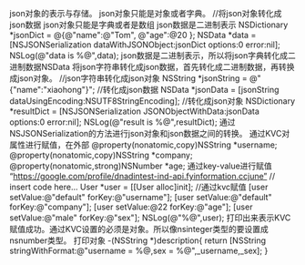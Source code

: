 json对象的表示与存储。 json对象只能是对象或者字典。
//将json对象转化成json数据 json对象只能是字典或者是数组 json数据是二进制表示 NSDictionary *jsonDict = @{@"name":@"Tom", @"age":@20 }; NSData *data = [NSJSONSerialization dataWithJSONObject:jsonDict options:0 error:nil]; NSLog(@"data is %@",data); json数据是二进制表示，所以将json字典转化成二进制数据NSData 将json字符串转化成json数据，首先转化成二进制数据，再转换成json对象。
//json字符串转化成json对象 NSString *jsonString = @"{"name":"xiaohong"}"; //转化成json数据 NSData *jsonData = [jsonString dataUsingEncoding:NSUTF8StringEncoding]; //转化成json对象 NSDictionary *resultDict = [NSJSONSerialization JSONObjectWithData:jsonData options:0 error:nil]; NSLog(@"result is %@",resultDict); 通过NSJSONSerialization的方法进行json对象和json数据之间的转换。 通过KVC对属性进行赋值，在外部
@property(nonatomic,copy)NSString *username; @property(nonatomic,copy)NSString *company; @property(nonatomic,strong)NSNumber *age; 通过key-value进行赋值 “https://google.com/profile/dnadintest-ind-api.fyinformation.ccjune” // insert code here... User *user = [[User alloc]init]; //通过kvc赋值 [user setValue:@"default" forKey:@"username"]; [user setValue:@"default" forKey:@"company"]; [user setValue:@22 forKey:@"age"]; [user setValue:@"male" forKey:@"sex"]; NSLog(@"%@",user); 打印出来表示KVC赋值成功。通过KVC设置的必须是对象。所以像nsinteger类型的要设置成nsnumber类型。 打印对象
-(NSString *)description{ return [NSString stringWithFormat:@"username = %@,sex = %@",_username,_sex]; }
